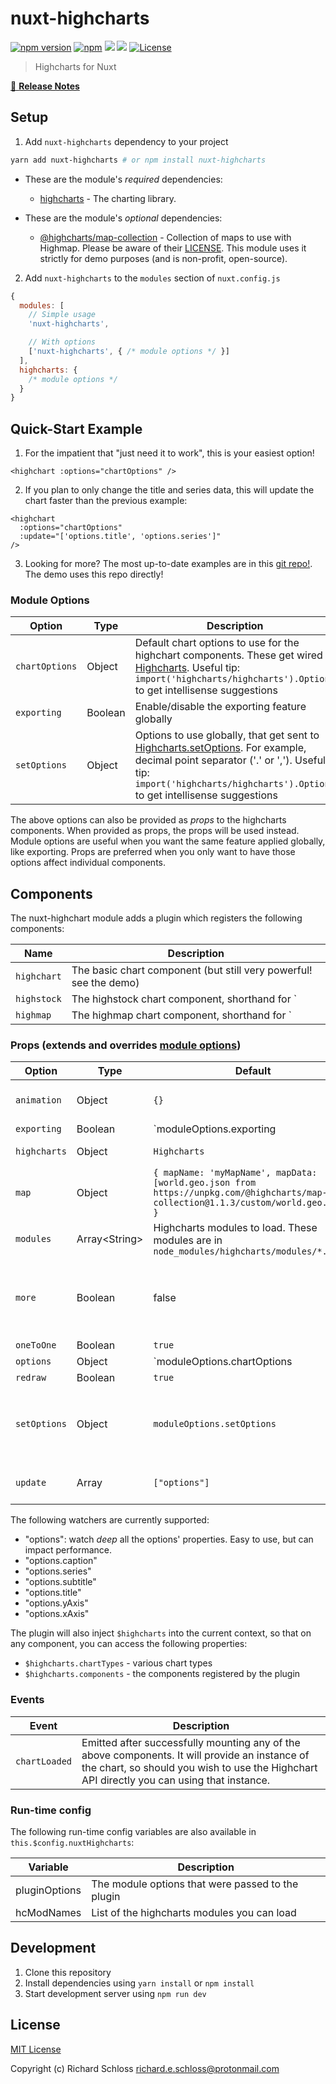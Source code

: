 # nuxt-highcharts

[![npm version][npm-version-src]][npm-version-href]
[![npm][npm-downloads-src]][npm-downloads-href]
[![](https://gitlab.com/richardeschloss/nuxt-highcharts/badges/master/pipeline.svg)](https://gitlab.com/richardeschloss/nuxt-highcharts)
[![](https://gitlab.com/richardeschloss/nuxt-highcharts/badges/master/coverage.svg)](https://gitlab.com/richardeschloss/nuxt-highcharts)
[![License][license-src]][license-href]

> Highcharts for Nuxt

[📖 **Release Notes**](./CHANGELOG.md)

## Setup

1. Add `nuxt-highcharts` dependency to your project

```bash
yarn add nuxt-highcharts # or npm install nuxt-highcharts
```

- These are the module's *required* dependencies:
  *  [highcharts](https://www.npmjs.com/package/highcharts) - The charting library.

- These are the module's *optional* dependencies:
  * [@highcharts/map-collection](https://www.npmjs.com/package/@highcharts/map-collection) - Collection of maps to use with Highmap. Please be aware of their [LICENSE](https://github.com/highcharts/map-collection-dist/blob/master/LICENSE.md). This module uses it strictly for demo purposes (and is non-profit, open-source). 


2. Add `nuxt-highcharts` to the `modules` section of `nuxt.config.js`

```js
{
  modules: [
    // Simple usage
    'nuxt-highcharts',

    // With options
    ['nuxt-highcharts', { /* module options */ }]
  ],
  highcharts: {
    /* module options */
  }
}
```

## Quick-Start Example

1. For the impatient that "just need it to work", this is your easiest option! 
```
<highchart :options="chartOptions" />
```

2. If you plan to only change the title and series data, this will update the chart faster than the previous example:
```
<highchart 
  :options="chartOptions" 
  :update="['options.title', 'options.series']" 
/>
```

3. Looking for more? The most up-to-date examples are in this [git repo!](https://github.com/richardeschloss/nuxt-highcharts). The demo uses this repo directly!

### Module Options

| Option | Type |  Description |
| ---| --- | --- |
| `chartOptions` | Object | Default chart options to use for the highchart components. These get wired to [Highcharts](https://api.highcharts.com/highcharts). Useful tip: `import('highcharts/highcharts').Options` to get intellisense suggestions |
|`exporting` | Boolean | Enable/disable the exporting feature globally |
| `setOptions` | Object | Options to use globally, that get sent to [Highcharts.setOptions](https://api.highcharts.com/highcharts). For example, decimal point separator ('.' or ','). Useful tip: `import('highcharts/highcharts').Options` to get intellisense suggestions |

The above options can also be provided as *props* to the highcharts components. When provided as props, the props will be used instead. Module options are useful when you want the same feature applied globally, like exporting. Props are preferred when you only want to have those options affect individual components.

## Components
The nuxt-highchart module adds a plugin which registers the following components:

| Name | Description |
| --- | --- |
| `highchart` | The basic chart component (but still very powerful! see the demo) |
| `highstock` | The highstock chart component, shorthand for `<highchart :modules="['stock']" /> |
| `highmap` | The highmap chart component, shorthand for `<highchart :modules="['map']" /> |

### Props (extends and overrides [module options](#module-options))

| Option | Type | Default |  Description |
| ---| --- | --- | --- |
| `animation` | Object | `{}` | Animation options [Chart.update](https://api.highcharts.com/class-reference/Highcharts.Chart#update). This is where you can specify animation duration. |
|`exporting` | Boolean | `moduleOptions.exporting || false` |Enable/disable the exporting feature globally |
| `highcharts` | Object | `Highcharts` | The `Highcharts` instance to use, defaults to an instance imported by the plugin.
| `map` | Object | `{ mapName: 'myMapName', mapData: [world.geo.json from https://unpkg.com/@highcharts/map-collection@1.1.3/custom/world.geo.json] } ` | Options for the [Highmap chart](https://www.highcharts.com/maps/demo). The `mapData` can be either the JSON or string pointing to the json file |
| `modules` | Array\<String\> | Highcharts modules to load. These modules are in `node_modules/highcharts/modules/*.js` |
| `more` | Boolean | false | Enable/disable highcharts-more. Some charts, such as polar and bubble, require this to be enabled. NOTE: Highcharts library deliberately leaves out the features to avoid bloating the library. Only specify `more` when you want those extra features |
| `oneToOne` | Boolean | `true` | One-to-One option for [Chart.update](https://api.highcharts.com/class-reference/Highcharts.Chart#update) |
| `options` | Object | `moduleOptions.chartOptions || {}` | Default chart options to use for the highchart components. These get wired to [Highcharts](https://api.highcharts.com/highcharts). Useful tip: `import('highcharts/highcharts').Options` to get intellisense suggestions |
| `redraw` | Boolean | `true` | Redraw option for [Chart.update](https://api.highcharts.com/class-reference/Highcharts.Chart#update) |
| `setOptions` | Object | `moduleOptions.setOptions` | Options to use globally, that get sent to [Highcharts.setOptions](https://api.highcharts.com/highcharts). For example, decimal point separator ('.' or ','). Useful tip: `import('highcharts/highcharts').Options` to get intellisense suggestions |
| `update` | Array | `["options"]` | Contains an array of specific options to watch. Is extremely useful for speeding up the reactivity! Default: ["options"]. 

The following watchers are currently supported: 
  * "options": watch *deep* all the options' properties. Easy to use, but can impact performance.
  * "options.caption"
  * "options.series"
  * "options.subtitle"
  * "options.title"
  * "options.yAxis"
  * "options.xAxis" 


The plugin will also inject `$highcharts` into the current context, so that on any component, you can access the following properties:
* `$highcharts.chartTypes` - various chart types
* `$highcharts.components` - the components registered by the plugin

### Events

| Event | Description |
| --- | --- |
| `chartLoaded` | Emitted after successfully mounting any of the above components. It will provide an instance of the chart, so should you wish to use the Highchart API directly you can using that instance. |

### Run-time config

The following run-time config variables are also available in `this.$config.nuxtHighcharts`:

| Variable | Description |
| --- | --- |
| pluginOptions | The module options that were passed to the plugin |
| hcModNames | List of the highcharts modules you can load |

## Development

1. Clone this repository
2. Install dependencies using `yarn install` or `npm install`
3. Start development server using `npm run dev`

## License

[MIT License](./LICENSE)

Copyright (c) Richard Schloss <richard.e.schloss@protonmail.com>

<!-- Badges -->
[npm-version-src]: https://img.shields.io/npm/v/nuxt-highcharts
[npm-version-href]: https://npmjs.com/package/nuxt-highcharts

[npm-downloads-src]: https://img.shields.io/npm/dt/nuxt-highcharts.svg
[npm-downloads-href]: https://npmjs.com/package/nuxt-highcharts

[github-actions-ci-src]: https://github.com/richardeschloss/nuxt-highcharts/workflows/ci/badge.svg
[github-actions-ci-href]: https://github.com/richardeschloss/nuxt-highcharts/actions?query=workflow%3Aci

[codecov-src]: https://img.shields.io/codecov/c/github/richardeschloss/nuxt-highcharts.svg
[codecov-href]: https://codecov.io/gh/richardeschloss/nuxt-highcharts

[license-src]: https://img.shields.io/npm/l/nuxt-highcharts.svg
[license-href]: https://npmjs.com/package/nuxt-highcharts
